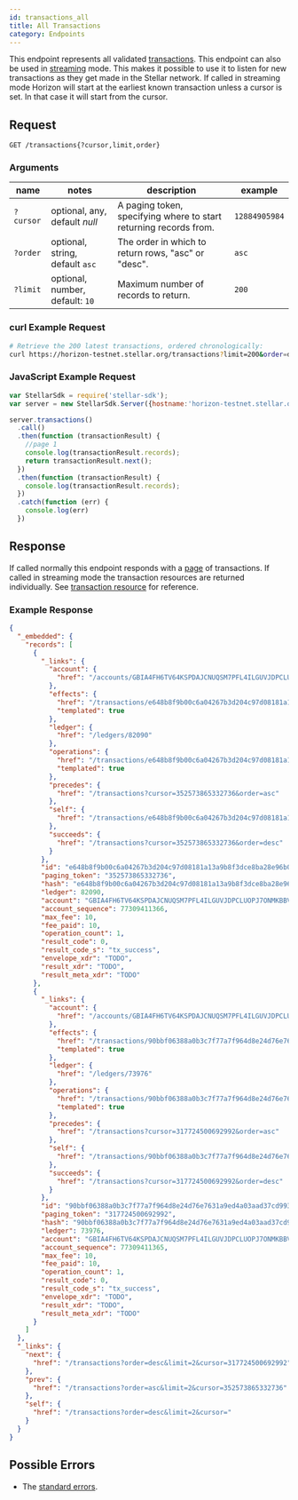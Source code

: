 ```yaml
---
id: transactions_all
title: All Transactions
category: Endpoints
---
```


This endpoint represents all validated [transactions](./resources/transaction.md).
This endpoint can also be used in [streaming](../guide/responses.md#streaming) mode. This makes it possible to use it to listen for new transactions as they get made in the Stellar network.
If called in streaming mode Horizon will start at the earliest known transaction unless a cursor is set. In that case it will start from the cursor.

## Request

```
GET /transactions{?cursor,limit,order}
```

### Arguments

| name | notes | description | example |
| ---- | ----- | ----------- | ------- |
| `?cursor` | optional, any, default _null_ | A paging token, specifying where to start returning records from. | `12884905984` |
| `?order`  | optional, string, default `asc` | The order in which to return rows, "asc" or "desc". | `asc` |
| `?limit`  | optional, number, default: `10` | Maximum number of records to return. | `200` |

### curl Example Request

```sh
# Retrieve the 200 latest transactions, ordered chronologically:
curl https://horizon-testnet.stellar.org/transactions?limit=200&order=desc
```

### JavaScript Example Request

```js
var StellarSdk = require('stellar-sdk');
var server = new StellarSdk.Server({hostname:'horizon-testnet.stellar.org', secure:true, port:443});

server.transactions()
  .call()
  .then(function (transactionResult) {
    //page 1
    console.log(transactionResult.records);
    return transactionResult.next();
  })
  .then(function (transactionResult) {
    console.log(transactionResult.records);
  })
  .catch(function (err) {
    console.log(err)
  })
```

## Response

If called normally this endpoint responds with a [page](./resources/page.md) of transactions.
If called in streaming mode the transaction resources are returned individually.
See [transaction resource](./resources/transaction.md) for reference.

### Example Response

```json
{
  "_embedded": {
    "records": [
      {
        "_links": {
          "account": {
            "href": "/accounts/GBIA4FH6TV64KSPDAJCNUQSM7PFL4ILGUVJDPCLUOPJ7ONMKBBVUQHRO"
          },
          "effects": {
            "href": "/transactions/e648b8f9b00c6a04267b3d204c97d08181a13a9b8f3dce8ba28e96b03114b149/effects/{?cursor,limit,order}",
            "templated": true
          },
          "ledger": {
            "href": "/ledgers/82090"
          },
          "operations": {
            "href": "/transactions/e648b8f9b00c6a04267b3d204c97d08181a13a9b8f3dce8ba28e96b03114b149/operations/{?cursor,limit,order}",
            "templated": true
          },
          "precedes": {
            "href": "/transactions?cursor=352573865332736&order=asc"
          },
          "self": {
            "href": "/transactions/e648b8f9b00c6a04267b3d204c97d08181a13a9b8f3dce8ba28e96b03114b149"
          },
          "succeeds": {
            "href": "/transactions?cursor=352573865332736&order=desc"
          }
        },
        "id": "e648b8f9b00c6a04267b3d204c97d08181a13a9b8f3dce8ba28e96b03114b149",
        "paging_token": "352573865332736",
        "hash": "e648b8f9b00c6a04267b3d204c97d08181a13a9b8f3dce8ba28e96b03114b149",
        "ledger": 82090,
        "account": "GBIA4FH6TV64KSPDAJCNUQSM7PFL4ILGUVJDPCLUOPJ7ONMKBBVUQHRO",
        "account_sequence": 77309411366,
        "max_fee": 10,
        "fee_paid": 10,
        "operation_count": 1,
        "result_code": 0,
        "result_code_s": "tx_success",
        "envelope_xdr": "TODO",
        "result_xdr": "TODO",
        "result_meta_xdr": "TODO"
      },
      {
        "_links": {
          "account": {
            "href": "/accounts/GBIA4FH6TV64KSPDAJCNUQSM7PFL4ILGUVJDPCLUOPJ7ONMKBBVUQHRO"
          },
          "effects": {
            "href": "/transactions/90bbf06388a0b3c7f77a7f964d8e24d76e7631a9ed4a03aad37cd99371ce0280/effects/{?cursor,limit,order}",
            "templated": true
          },
          "ledger": {
            "href": "/ledgers/73976"
          },
          "operations": {
            "href": "/transactions/90bbf06388a0b3c7f77a7f964d8e24d76e7631a9ed4a03aad37cd99371ce0280/operations/{?cursor,limit,order}",
            "templated": true
          },
          "precedes": {
            "href": "/transactions?cursor=317724500692992&order=asc"
          },
          "self": {
            "href": "/transactions/90bbf06388a0b3c7f77a7f964d8e24d76e7631a9ed4a03aad37cd99371ce0280"
          },
          "succeeds": {
            "href": "/transactions?cursor=317724500692992&order=desc"
          }
        },
        "id": "90bbf06388a0b3c7f77a7f964d8e24d76e7631a9ed4a03aad37cd99371ce0280",
        "paging_token": "317724500692992",
        "hash": "90bbf06388a0b3c7f77a7f964d8e24d76e7631a9ed4a03aad37cd99371ce0280",
        "ledger": 73976,
        "account": "GBIA4FH6TV64KSPDAJCNUQSM7PFL4ILGUVJDPCLUOPJ7ONMKBBVUQHRO",
        "account_sequence": 77309411365,
        "max_fee": 10,
        "fee_paid": 10,
        "operation_count": 1,
        "result_code": 0,
        "result_code_s": "tx_success",
        "envelope_xdr": "TODO",
        "result_xdr": "TODO",
        "result_meta_xdr": "TODO"
      }
    ]
  },
  "_links": {
    "next": {
      "href": "/transactions?order=desc&limit=2&cursor=317724500692992"
    },
    "prev": {
      "href": "/transactions?order=asc&limit=2&cursor=352573865332736"
    },
    "self": {
      "href": "/transactions?order=desc&limit=2&cursor="
    }
  }
}
```

## Possible Errors

- The [standard errors](../guide/errors.md#Standard_Errors).
